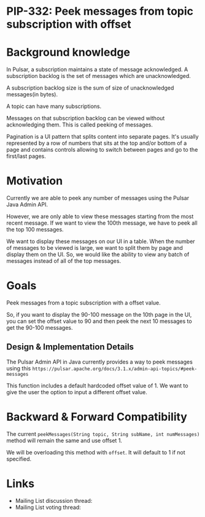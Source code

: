 <!--
RULES
* Never place a link to an external site like Google Doc. The proposal should be in this issue entirely.
* Use a spelling and grammar checker tools if available for you (there are plenty of free ones).

PROPOSAL HEALTH CHECK
I can read the design document and understand the problem statement and what you plan to change *without* resorting to a couple of hours of code reading just to start having a high level understanding of the change.

IMAGES
If you need diagrams, avoid attaching large files. You can use [MermaidJS]([url](https://mermaid.js.org/)) as a simple language to describe many types of diagrams.

THIS COMMENTS
Please remove them when done.
-->

# PIP-332: Peek messages from topic subscription with offset

# Background knowledge

<!--
Describes all the knowledge you need to know in order to understand all the other sections in this PIP

* Give a high level explanation on all concepts you will be using throughout this document. For example, if you want to talk about Persistent Subscriptions, explain briefly (1 paragraph) what this is. If you're going to talk about Transaction Buffer, explain briefly what this is. 
  If you're going to change something specific, then go into more detail about it and how it works. 
* Provide links where possible if a person wants to dig deeper into the background information. 

DON'T
* Do not include links *instead* explanation. Do provide links for further explanation.

EXAMPLES
* See [PIP-248](https://github.com/apache/pulsar/issues/19601), Background section to get an understanding on how you add the background knowledge needed.
  (They also included the motivation there, but ignore it as we place that in Motivation section explicitly).
-->
In Pulsar, a subscription maintains a state of message acknowledged. A subscription backlog is the set of messages which are unacknowledged.

A subscription backlog size is the sum of size of unacknowledged messages(in bytes).

A topic can have many subscriptions.

Messages on that subscription backlog can be viewed without acknowledging them. This is called peeking of messages.

Pagination is a UI pattern that splits content into separate pages. It's usually represented by a row of numbers that sits at the top and/or bottom of a page and contains controls allowing to switch between pages and go to the first/last pages.
# Motivation

<!--
Describe the problem this proposal is trying to solve.

* Explain what is the problem you're trying to solve - current situation.
* This section is the "Why" of your proposal.
-->
Currently we are able to peek any number of messages using the Pulsar Java Admin API.

However, we are only able to view these messages starting from the most recent message. If we want to view the 100th message, we have to peek all the top 100 messages.

We want to display these messages on our UI in a table. When the number of messages to be viewed is large, we want to split them by page and display them on the UI. So, we would like the ability to view any batch of messages instead of all of the top messages.

# Goals

Peek messages from a topic subscription with a offset value.

So, if you want to display the 90-100 message on the 10th page in the UI, you can set the offset value to 90 and then peek the next 10 messages to get the 90-100 messages.

## Design & Implementation Details

<!--
This is the section where you dive into the details. It can be:
* Concrete class names and their roles and responsibility, including methods.
* Code snippets of existing code.
* Interface names and its methods.
* ...
-->

The Pulsar Admin API in Java currently provides a way to peek messages using this `https://pulsar.apache.org/docs/3.1.x/admin-api-topics/#peek-messages`

This function includes a default hardcoded offset value of 1. We want to give the user the option to input a different offset value.

# Backward & Forward Compatibility

The current `peekMessages(String topic, String subName, int numMessages)` method will remain the same and use offset 1.

We will be overloading this method with `offset`. It will default to 1 if not specified.

# Links

<!--
Updated afterwards
-->
* Mailing List discussion thread:
* Mailing List voting thread: